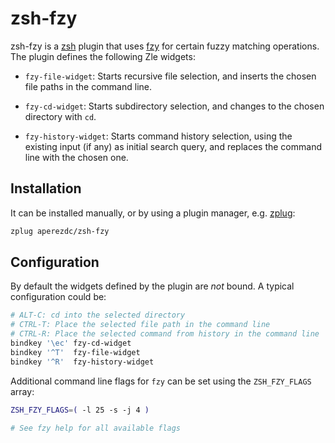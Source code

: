 # zsh-fzy

zsh-fzy is a [zsh](http://www.zsh.org/) plugin that uses [fzy](https://github.com/jhawthorn/fzy) for 
certain fuzzy matching operations. The plugin defines the following Zle
widgets:

- `fzy-file-widget`: Starts recursive file selection, and inserts the chosen
  file paths in the command line.

- `fzy-cd-widget`: Starts subdirectory selection, and changes to the chosen
  directory with `cd`.

- `fzy-history-widget`: Starts command history selection, using the existing
  input (if any) as initial search query, and replaces the command line with
  the chosen one.


## Installation

It can be installed manually, or by using a plugin manager, e.g.
[zplug](https://github.com/zplug/zplug):

```sh
zplug aperezdc/zsh-fzy
```


## Configuration

By default the widgets defined by the plugin are *not* bound. A typical
configuration could be:

```sh
# ALT-C: cd into the selected directory
# CTRL-T: Place the selected file path in the command line
# CTRL-R: Place the selected command from history in the command line
bindkey '\ec' fzy-cd-widget
bindkey '^T'  fzy-file-widget
bindkey '^R'  fzy-history-widget
```


Additional command line flags for `fzy` can be set using the `ZSH_FZY_FLAGS`
array:

```sh
ZSH_FZY_FLAGS=( -l 25 -s -j 4 )
  
# See fzy help for all available flags

```
